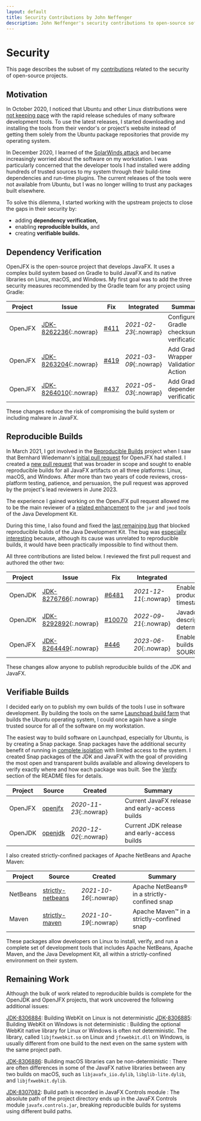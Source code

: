 ```yaml
---
layout: default
title: Security Contributions by John Neffenger
description: John Neffenger's security contributions to open-source software.
---
```


# Security

This page describes the subset of my [contributions](contributions.html) related to the security of open-source projects.

## Motivation

In October 2020, I noticed that Ubuntu and other Linux distributions were [not keeping pace](https://answers.launchpad.net/ubuntu/+source/openjdk-15/+question/693547) with the rapid release schedules of many software development tools.
To use the latest releases, I started downloading and installing the tools from their vendor's or project's website instead of getting them solely from the Ubuntu package repositories that provide my operating system.

In December 2020, I learned of the [SolarWinds attack](https://www.linux.com/news/preventing-supply-chain-attacks-like-solarwinds/) and became increasingly worried about the software on my workstation.
I was particularly concerned that the developer tools I had installed were adding hundreds of trusted sources to my system through their build-time dependencies and run-time plugins.
The current releases of the tools were not available from Ubuntu, but I was no longer willing to trust any packages built elsewhere.

To solve this dilemma, I started working with the upstream projects to close the gaps in their security by:

* adding **dependency verification,**
* enabling **reproducible builds,** and
* creating **verifiable builds.**

## Dependency Verification

OpenJFX is the open-source project that develops JavaFX.
It uses a complex build system based on Gradle to build JavaFX and its native libraries on Linux, macOS, and Windows.
My first goal was to add the three security measures recommended by the Gradle team for any project using Gradle:

| Project | Issue                       | Fix        | Integrated             | Summary                                |
| ------- | --------------------------- | ---------- | ---------------------- | -------------------------------------- |
| OpenJFX | [JDK-8262236][a1]{:.nowrap} | [#411][b1] | *2021-02-23*{:.nowrap} | Configure Gradle checksum verification |
| OpenJFX | [JDK-8263204][a2]{:.nowrap} | [#419][b2] | *2021-03-09*{:.nowrap} | Add Gradle Wrapper Validation Action   |
| OpenJFX | [JDK-8264010][a3]{:.nowrap} | [#437][b3] | *2021-05-03*{:.nowrap} | Add Gradle dependency verification     |

[a1]: https://bugs.openjdk.org/browse/JDK-8262236
[a2]: https://bugs.openjdk.org/browse/JDK-8263204
[a3]: https://bugs.openjdk.org/browse/JDK-8264010

[b1]: https://github.com/openjdk/jfx/pull/411
[b2]: https://github.com/openjdk/jfx/pull/419
[b3]: https://github.com/openjdk/jfx/pull/437

These changes reduce the risk of compromising the build system or including malware in JavaFX.

## Reproducible Builds

In March 2021, I got involved in the [Reproducible Builds](https://reproducible-builds.org/who/people/) project when I saw that Bernhard Wiedemann's [initial pull request](https://github.com/openjdk/jfx/pull/99) for OpenJFX had stalled.
I created a [new pull request](https://github.com/openjdk/jfx/pull/446) that was broader in scope and sought to enable reproducible builds for all JavaFX artifacts on all three platforms: Linux, macOS, and Windows.
After more than two years of code reviews, cross-platform testing, patience, and persuasion, the pull request was approved by the project's lead reviewers in June 2023.

The experience I gained working on the OpenJFX pull request allowed me to be the main reviewer of a [related enhancement](https://github.com/openjdk/jdk/pull/6481) to the `jar` and `jmod` tools of the Java Development Kit.

During this time, I also found and fixed the [last remaining bug](https://bugs.openjdk.org/browse/JDK-8292892?jql=labels%3Dreproducible-build) that blocked reproducible builds of the Java Development Kit.
The bug was [especially interesting](https://github.com/openjdk/jdk/pull/10070#issuecomment-1230888930) because, although its cause was unrelated to reproducible builds, it would have been practically impossible to find without them.

All three contributions are listed below.
I reviewed the first pull request and authored the other two:

| Project | Issue                       | Fix          | Integrated             | Summary                                                          |
| ------- | --------------------------- | ------------ | ---------------------- | ---------------------------------------------------------------- |
| OpenJDK | [JDK-8276766][c1]{:.nowrap} | [#6481][d1]  | *2021-12-11*{:.nowrap} | Enable jar and jmod to produce deterministic timestamped content |
| OpenJDK | [JDK-8292892][c2]{:.nowrap} | [#10070][d2] | *2022-09-21*{:.nowrap} | Javadoc index descriptions are not deterministic                 |
| OpenJFX | [JDK-8264449][c3]{:.nowrap} | [#446][d3]   | *2023-06-20*{:.nowrap} | Enable reproducible builds with SOURCE_DATE_EPOCH                |

These changes allow anyone to publish reproducible builds of the JDK and JavaFX.

[c1]: https://bugs.openjdk.org/browse/JDK-8276766
[c2]: https://bugs.openjdk.org/browse/JDK-8292892
[c3]: https://bugs.openjdk.org/browse/JDK-8264449

[d1]: https://github.com/openjdk/jdk/pull/6481
[d2]: https://github.com/openjdk/jdk/pull/10070
[d3]: https://github.com/openjdk/jfx/pull/446

## Verifiable Builds

I decided early on to publish my own builds of the tools I use in software development.
By building the tools on the same [Launchpad build farm](https://launchpad.net/builders) that builds the Ubuntu operating system, I could once again have a single trusted source for all of the software on my workstation.

The easiest way to build software on Launchpad, especially for Ubuntu, is by creating a Snap package.
Snap packages have the additional security benefit of running in [complete isolation](https://snapcraft.io/docs/snap-confinement) with limited access to the system.
I created Snap packages of the JDK and JavaFX with the goal of providing the most open and transparent builds available and allowing developers to verify exactly where and how each package was built.
See the [Verify](https://github.com/jgneff/openjdk#verify) section of the README files for details.

| Project | Source        | Created                | Summary                                        |
| ------- | ------------- | ---------------------- | ---------------------------------------------- |
| OpenJFX | [openjfx][e1] | *2020-11-23*{:.nowrap} | Current JavaFX release and early-access builds |
| OpenJDK | [openjdk][e2] | *2020-12-02*{:.nowrap} | Current JDK release and early-access builds    |

I also created strictly-confined packages of Apache NetBeans and Apache Maven:

| Project  | Source                  | Created                | Summary                                      |
| -------- | ----------------------- | ---------------------- | -------------------------------------------- |
| NetBeans | [strictly-netbeans][f1] | *2021-10-16*{:.nowrap} | Apache NetBeans® in a strictly-confined snap |
| Maven    | [strictly-maven][f2]    | *2021-10-19*{:.nowrap} | Apache Maven™ in a strictly-confined snap    |

These packages allow developers on Linux to install, verify, and run a complete set of development tools that includes Apache NetBeans, Apache Maven, and the Java Development Kit, all within a strictly-confined environment on their system.

[e1]: https://github.com/jgneff/openjfx
[e2]: https://github.com/jgneff/openjdk

[f1]: https://github.com/jgneff/strictly-netbeans
[f2]: https://github.com/jgneff/strictly-maven

## Remaining Work

Although the bulk of work related to reproducible builds is complete for the OpenJDK and OpenJFX projects, that work uncovered the following additional issues:

[JDK-8306884](https://bugs.openjdk.org/browse/JDK-8306884): Building WebKit on Linux is not deterministic
[JDK-8306885](https://bugs.openjdk.org/browse/JDK-8306885): Building WebKit on Windows is not deterministic
: Building the optional WebKit native library for Linux or Windows is often not deterministic.
The library, called `libjfxwebkit.so` on Linux and `jfxwebkit.dll` on Windows, is usually different from one build to the next even on the same system with the same project path.

[JDK-8306886](https://bugs.openjdk.org/browse/JDK-8306886): Building macOS libraries can be non-deterministic
: There are often differences in some of the JavaFX native libraries between any two builds on macOS, such as `libjavafx_iio.dylib`, `libglib-lite.dylib`, and `libjfxwebkit.dylib`.

[JDK-8307082](https://bugs.openjdk.org/browse/JDK-8307082): Build path is recorded in JavaFX Controls module
: The absolute path of the project directory ends up in the JavaFX Controls module `javafx.controls.jar`, breaking reproducible builds for systems using different build paths.
